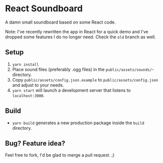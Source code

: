 React Soundboard
================

A damn small soundboard based on some React code.

Note: I've recently rewritten the app in React for a quick demo and I've
dropped some features I do no longer need. Check the `old` branch as well.

Setup
-----

1. `yarn install`
2. Place sound files (preferably .ogg files) in the `public/assets/sounds/`-directory.
3. Copy `public/assets/config.json.example` to `public/assets/config.json` and adjust to your needs.
4. `yarn start` will launch a development server that listens to `localhost:3000`.

Build
-----

* `yarn build` generates a new production package inside the `build` directory.

Bug? Feature idea?
------------------

Feel free to fork, I'd be glad to merge a pull request. ;)

